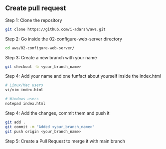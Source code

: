## Create pull request

Step 1: Clone the repository

```sh
git clone https://github.com/i-adarsh/aws.git
```

Step 2: Go inside the 02-configure-web-server directory

```sh
cd aws/02-configure-web-server/
```

Step 3: Create a new branch with your name

```sh
git checkout -b <your_branch_name>
```

Step 4: Add your name and one funfact about yourself inside the index.html

```sh
# Linux/Mac users
vi/vim index.html

# Windows users
notepad index.html
```

Step 4: Add the changes, commit them and push it

```sh
git add .
git commit -m "Added <your_branch_name>"
git push origin <your_branch_name>
```

Step 5: Create a Pull Request to merge it with main branch
